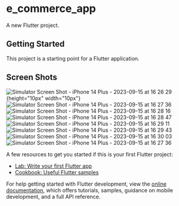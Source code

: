 # e_commerce_app

A new Flutter project.


## Getting Started

This project is a starting point for a Flutter application.
## Screen Shots
![Simulator Screen Shot - iPhone 14 Plus - 2023-09-15 at 16 26 29](https://github.com/divyshukla15/E-commerce-app/assets/69780857/34f55fee-a4d6-46ef-a724-4d0fd9157e77){height="10px" width="10px"}
![Simulator Screen Shot - iPhone 14 Plus - 2023-09-15 at 16 27 36](https://github.com/divyshukla15/E-commerce-app/assets/69780857/ea0ee11b-d009-4ec6-89e5-e209f635fd66)
![Simulator Screen Shot - iPhone 14 Plus - 2023-09-15 at 16 28 16](https://github.com/divyshukla15/E-commerce-app/assets/69780857/b94542a2-61a5-43e8-a7c1-12e3600bfc70)
![Simulator Screen Shot - iPhone 14 Plus - 2023-09-15 at 16 28 47](https://github.com/divyshukla15/E-commerce-app/assets/69780857/b2c1e39e-f512-450a-a8f9-cf641d8eafdd)
![Simulator Screen Shot - iPhone 14 Plus - 2023-09-15 at 16 29 11](https://github.com/divyshukla15/E-commerce-app/assets/69780857/64fceb46-4abd-4302-bc67-362628e0a97c)
![Simulator Screen Shot - iPhone 14 Plus - 2023-09-15 at 16 29 43](https://github.com/divyshukla15/E-commerce-app/assets/69780857/c3846c2c-4740-4c51-9acb-eeadfe059d48)
![Simulator Screen Shot - iPhone 14 Plus - 2023-09-15 at 16 30 03](https://github.com/divyshukla15/E-commerce-app/assets/69780857/5844725f-983d-493a-b32d-8c76c27cc0c3)
![Simulator Screen Shot - iPhone 14 Plus - 2023-09-15 at 16 27 36](https://github.com/divyshukla15/E-commerce-app/assets/69780857/7eddda9c-7ceb-4d99-b63b-dedaa1d3ce5c)


A few resources to get you started if this is your first Flutter project:

- [Lab: Write your first Flutter app](https://docs.flutter.dev/get-started/codelab)
- [Cookbook: Useful Flutter samples](https://docs.flutter.dev/cookbook)

For help getting started with Flutter development, view the
[online documentation](https://docs.flutter.dev/), which offers tutorials,
samples, guidance on mobile development, and a full API reference.
